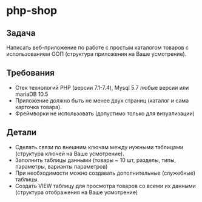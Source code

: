 # php-shop

## Задача
Написать веб-приложение по работе с простым каталогом товаров с использованием ООП (структура приложения на Ваше усмотрение).

## Требования
 - Стек технологий PHP (версии 7.1-7.4), Mysql 5.7 любые версии или mariaDB 10.5
 - Приложение должно быть не менее двух страниц (каталог и сама карточка товара).
 - Фреймворки не использовать (допустимо только для визуализации)

## Детали
 - Сделать связи по внешним ключам между нужными таблицами (структура ключей на Ваше усмотрение).
 - Заполнить таблицы данными (товары ~ 10 шт, разделы, типы, параметры, варианты параметров)
 - При необходимости можно создавать дополнительные (служебные) таблицы.
 - Создать VIEW таблицу для просмотра товаров со всеми их данными (структура отображения на Ваше усмотрение)